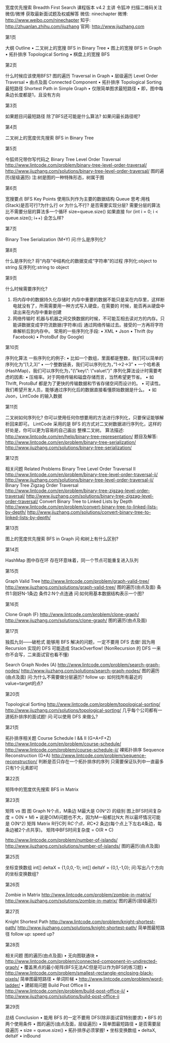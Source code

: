 宽度优先搜索 Breadth First Search
课程版本 v4.2 主讲 令狐冲 扫描二维码关注微信/微博
获取最新面试题及权威解答
微信: ninechapter
微博: http://www.weibo.com/ninechapter 知乎: http://zhuanlan.zhihu.com/jiuzhang 官网: http://www.jiuzhang.com

第1页

大纲 Outline
• 二叉树上的宽搜 BFS in Binary Tree • 图上的宽搜 BFS in Graph
• 拓扑排序 Topological Sorting • 棋盘上的宽搜 BFS

第2页

什么时候应该使用BFS? 图的遍历 Traversal in Graph
• 层级遍历 Level Order Traversal
• 由点及面 Connected Component
• 拓扑排序 Topological Sorting
最短路径 Shortest Path in Simple Graph • 仅限简单图求最短路径
• 即，图中每条边长度都是1，且没有方向

第3页

如果题目问最短路径 除了BFS还可能是什么算法?
如果问最长路径呢?

第4页

二叉树上的宽度优先搜索 BFS in Binary Tree

第5页

令狐师兄带你写代码之 Binary Tree Level Order Traversal
http://www.lintcode.com/problem/binary-tree-level-order-traversal/ http://www.jiuzhang.com/solutions/binary-tree-level-order-traversal/ 图的遍历(层级遍历) 注:树是图的一种特殊形态，树属于图

第6页

宽搜要点 BFS Key Points 使用队列作为主要的数据结构 Queue
思考:用栈(Stack)是否可行?为什么行 or 为什么不行? 是否需要实现分层?
需要分层的算法比不需要分层的算法多一个循环 size=queue.size()
如果直接 for (int i = 0; i < queue.size(); i++) 会怎么样?

第7页

Binary Tree Serialization (M+Y)
问:什么是序列化?

第8页

什么是序列化?
将“内存”中结构化的数据变成“字符串”的过程 序列化:object to string 反序列化:string to object

第9页

什么时候需要序列化?
1. 将内存中的数据持久化存储时
内存中重要的数据不能只是呆在内存里，这样断电就没有了，所需需要用一种方式写入硬盘，在需要的 时候，能否再从硬盘中读出来在内存中重新创建
2. 网络传输时 机器与机器之间交换数据的时候，不可能互相去读对方的内存。只能讲数据变成字符流数据(字符串)后
通过网络传输过去。接受的一方再将字符串解析后到内存中。 常用的一些序列化手段:
• XML
• Json
• Thrift (by Facebook)
• ProtoBuf (by Google)

第10页

序列化算法 一些序列化的例子:
• 比如一个数组，里面都是整数，我们可以简单的序列化为”[1,2,3]”
• 一个整数链表，我们可以序列化为，”1->2->3”
• 一个哈希表(HashMap)，我们可以序列化为，”{\”key\”: \”value\”}”
序列化算法设计时需要考虑的因素:
• 压缩率。对于网络传输和磁盘存储而言，当然希望更节省。
• 如 Thrift, ProtoBuf 都是为了更快的传输数据和节省存储空间而设计的。
• 可读性。我们希望开发人员，能够通过序列化后的数据直接看懂原始数据是什么。
• 如 Json，LintCode 的输入数据

第11页

二叉树如何序列化? 你可以使用任何你想要用的方法进行序列化，只要保证能够解析回来即可。
LintCode 采用的是 BFS 的方式对二叉树数据进行序列化，这样的好处是，你可以更为容易的自己画出 整棵二叉树。
算法描述:
http://www.lintcode.com/en/help/binary-tree-representation/
题目及解答: http://www.lintcode.com/en/problem/binary-tree-serialization/ http://www.jiuzhang.com/solutions/binary-tree-serialization/

第12页

相关问题 Related Problems
Binary Tree Level Order Traversal II
http://www.lintcode.com/en/problem/binary-tree-level-order-traversal-ii/ http://www.jiuzhang.com/solutions/binary-tree-level-order-traversal-ii/
Binary Tree Zigzag Order Traversal
http://www.lintcode.com/en/problem/binary-tree-zigzag-level-order-traversal/ http://www.jiuzhang.com/solutions/binary-tree-zigzag-level-order-traversal/
Convert Binary Tree to Linked Lists by Depth
http://www.lintcode.com/en/problem/convert-binary-tree-to-linked-lists-by-depth/ http://www.jiuzhang.com/solutions/convert-binary-tree-to-linked-lists-by-depth/

第13页

图上的宽度优先搜索 BFS in Graph
问:和树上有什么区别?

第14页

HashMap
图中存在环 存在环意味着，同一个节点可能重复进入队列

第15页

Graph Valid Tree
http://www.lintcode.com/problem/graph-valid-tree/ http://www.jiuzhang.com/solutions/graph-valid-tree/ 图的遍历(由点及面) 条件1:刚好N-1条边 条件2:N个点连通 问:如何用基本数据结构表示一个图?

第16页

Clone Graph (F)
http://www.lintcode.com/problem/clone-graph/ http://www.jiuzhang.com/solutions/clone-graph/ 图的遍历(由点及面)

第17页

独孤九剑——破枪式
能够用 BFS 解决的问题，一定不要用 DFS 去做! 因为用 Recursion 实现的 DFS 可能造成 StackOverflow! (NonRecursion 的 DFS 一来你不会写，二来面试官也看不懂)



Search Graph Nodes (A)
http://www.lintcode.com/problem/search-graph-nodes/ http://www.jiuzhang.com/solutions/search-graph-nodes/ 图的遍历(由点及面) 问:为什么不需要做分层遍历?
follow up: 如何找所有最近的value=target的点?

第20页

Topological Sorting
http://www.lintcode.com/problem/topological-sorting/ http://www.jiuzhang.com/solutions/topological-sorting/ 几乎每个公司都有一道拓扑排序的面试题! 问:可以使用 DFS 来做么?

第21页

拓扑排序相关题
Course Schedule I && II (G+A+F+Z)
http://www.lintcode.com/en/problem/course-schedule/ http://www.lintcode.com/problem/course-schedule-ii/ 裸拓扑排序
Sequence Reconstruction (G+A)
http://www.lintcode.com/problem/sequence-reconstruction/
判断是否只存在一个拓扑排序的序列 只需要保证队列中一直最多只有1个元素即可

第22页

矩阵中的宽度优先搜索 BFS in Matrix

第23页

矩阵 vs 图
图 Graph
N个点，M条边
M最大是 O(N^2) 的级别 图上BFS时间复杂度 = O(N + M)
• 说是O(M)问题也不大，因为M一般都比N大 所以最坏情况可能是 O(N^2)
矩阵 Matrix
R行C列
R*C个点，R*C*2 条边(每个点上下左右4条边，每条边被2个点共享)。 矩阵中BFS时间复杂度 = O(R * C)


http://www.lintcode.com/problem/number-of-islands/ http://www.jiuzhang.com/solutions/number-of-islands/ 图的遍历(由点及面)

第25页

坐标变换数组
int[] deltaX = {1,0,0,-1};
int[] deltaY = {0,1,-1,0};
问:写出八个方向的坐标变换数组?

第26页

Zombie in Matrix
http://www.lintcode.com/problem/zombie-in-matrix/ http://www.jiuzhang.com/solutions/zombie-in-matrix/ 图的遍历(层级遍历)

第27页

Knight Shortest Path
http://www.lintcode.com/problem/knight-shortest-path/ http://www.jiuzhang.com/solutions/knight-shortest-path/ 简单图最短路径
follow up: speed up?

第28页

相关问题 图的遍历(由点及面)
• 无向图联通块
• http://www.lintcode.com/problem/connected-component-in-undirected-graph/ • 覆盖黑点的最小矩阵(BFS无法AC但是可以作为BFS的练习题)
• http://www.lintcode.com/problem/smallest-rectangle-enclosing-black-pixels/
简单图最短路径
• 单词阶梯
• http://www.lintcode.com/problem/word-ladder/
• 建邮局问题 Build Post Office II
• http://www.lintcode.com/en/problem/build-post-office-ii/
• http://www.jiuzhang.com/solutions/build-post-office-ii

第29页

总结 Conclusion
• 能用 BFS 的一定不要用 DFS(除非面试官特别要求)
• BFS 的两个使用条件
• 图的遍历(由点及面，层级遍历)
• 简单图最短路径
• 是否需要层级遍历
• size = queue.size()
• 拓扑排序必须掌握!
• 坐标变换数组
• deltaX, deltaY • inBound
